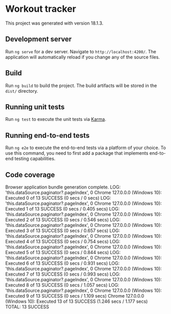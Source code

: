 # Workout tracker

This project was generated with version 18.1.3.

## Development server

Run `ng serve` for a dev server. Navigate to `http://localhost:4200/`. The application will automatically reload if you change any of the source files.

## Build

Run `ng build` to build the project. The build artifacts will be stored in the `dist/` directory.

## Running unit tests

Run `ng test` to execute the unit tests via [Karma](https://karma-runner.github.io).

## Running end-to-end tests

Run `ng e2e` to execute the end-to-end tests via a platform of your choice. To use this command, you need to first add a package that implements end-to-end testing capabilities.

## Code coverage

Browser application bundle generation complete.
LOG: 'this.dataSource.paginator?.pageIndex', 0
Chrome 127.0.0.0 (Windows 10): Executed 0 of 13 SUCCESS (0 secs / 0 secs)
LOG: 'this.dataSource.paginator?.pageIndex', 0
Chrome 127.0.0.0 (Windows 10): Executed 1 of 13 SUCCESS (0 secs / 0.405 secs)
LOG: 'this.dataSource.paginator?.pageIndex', 0
Chrome 127.0.0.0 (Windows 10): Executed 2 of 13 SUCCESS (0 secs / 0.546 secs)
LOG: 'this.dataSource.paginator?.pageIndex', 0
Chrome 127.0.0.0 (Windows 10): Executed 3 of 13 SUCCESS (0 secs / 0.657 secs)
LOG: 'this.dataSource.paginator?.pageIndex', 0
Chrome 127.0.0.0 (Windows 10): Executed 4 of 13 SUCCESS (0 secs / 0.754 secs)
LOG: 'this.dataSource.paginator?.pageIndex', 0
Chrome 127.0.0.0 (Windows 10): Executed 5 of 13 SUCCESS (0 secs / 0.844 secs)
LOG: 'this.dataSource.paginator?.pageIndex', 0
Chrome 127.0.0.0 (Windows 10): Executed 6 of 13 SUCCESS (0 secs / 0.931 secs)
LOG: 'this.dataSource.paginator?.pageIndex', 0
Chrome 127.0.0.0 (Windows 10): Executed 7 of 13 SUCCESS (0 secs / 0.993 secs)
LOG: 'this.dataSource.paginator?.pageIndex', 0
Chrome 127.0.0.0 (Windows 10): Executed 8 of 13 SUCCESS (0 secs / 1.057 secs)
LOG: 'this.dataSource.paginator?.pageIndex', 0
Chrome 127.0.0.0 (Windows 10): Executed 9 of 13 SUCCESS (0 secs / 1.109 secs)
Chrome 127.0.0.0 (Windows 10): Executed 13 of 13 SUCCESS (1.246 secs / 1.177 secs)  
TOTAL: 13 SUCCESS
